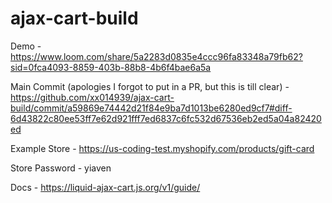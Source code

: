 # ajax-cart-build

Demo - https://www.loom.com/share/5a2283d0835e4ccc96fa83348a79fb62?sid=0fca4093-8859-403b-88b8-4b6f4bae6a5a

Main Commit (apologies I forgot to put in a PR, but this is till clear) - https://github.com/xx014939/ajax-cart-build/commit/a59869e74442d21f84e9ba7d1013be6280ed9cf7#diff-6d43822c80ee53ff7e62d921fff7ed6837c6fc532d67536eb2ed5a04a82420ed

Example Store - https://us-coding-test.myshopify.com/products/gift-card

Store Password - yiaven

Docs - https://liquid-ajax-cart.js.org/v1/guide/
